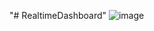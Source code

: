 "# RealtimeDashboard" 
![image](https://user-images.githubusercontent.com/53387573/129353303-74c09a2a-c5ad-441e-8624-14db652917d8.png)

